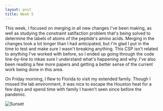 ```yaml
---
layout: post
title: Week 5
---
```


This week, I focused on merging in all new changes I've been making, as well as studying the constraint satifaction problem that's being solved to determine the labels of atoms of the peptide's amino acids. Merging in the changes took a lot longer than I had anticipated, but I'm glad I put in the time to test and make sure I wasn't breaking anything. This CSP isn't related to anything I've worked with before, so I ended up going through the code line-by-line to mkae sure I understand what's happening and why. I've also been reading a few more papers and getting a better sense of the current work being done in this area.

On Friday morning, I flew to Florida to visit my extended family. Though I missed the lab environment, it was nice to escape the Houston heat for a few days and spend time with family I haven't seen since before the pandemic.

![Sunset](https://LexiShew.github.io/images/sunset.jpg)
